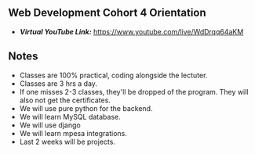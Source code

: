 ## Web Development Cohort 4 Orientation

- ***Virtual YouTube Link:*** https://www.youtube.com/live/WdDrqq64aKM

## Notes
- Classes are 100% practical, coding alongside the lectuter.
- Classes are 3 hrs a day.
- If one misses 2-3 classes, they'll be dropped of the program. They will also not get the certificates.
- We will use pure python for the backend.
- We will learn MySQL database.
- We will use django
- We will learn mpesa integrations.
- Last 2 weeks will be projects.

